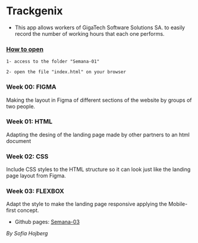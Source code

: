 # Trackgenix
- This app allows workers of GigaTech Software Solutions SA. to easily record the number of working hours that each one performs.

### <ins>How to open</ins>
  ```
  1- access to the folder "Semana-01"

  2- open the file "index.html" on your browser
 ```
### Week 00: FIGMA
Making the layout in Figma of different sections of the website by groups of two people.
### Week 01: HTML
Adapting the desing of the landing page made by other partners to an html document
### Week 02: CSS
Include CSS styles to the HTML structure so it can look just like the landing page layout from Figma.
### Week 03: FLEXBOX
Adapt the style to make the landing page responsive applying the Mobile-first concept.
- Github pages: [Semana-03](https://sofihoj.github.io/BaSP-A2022-Etapa-1/Semana-03/index.html)


_By Sofía Hojberg_
